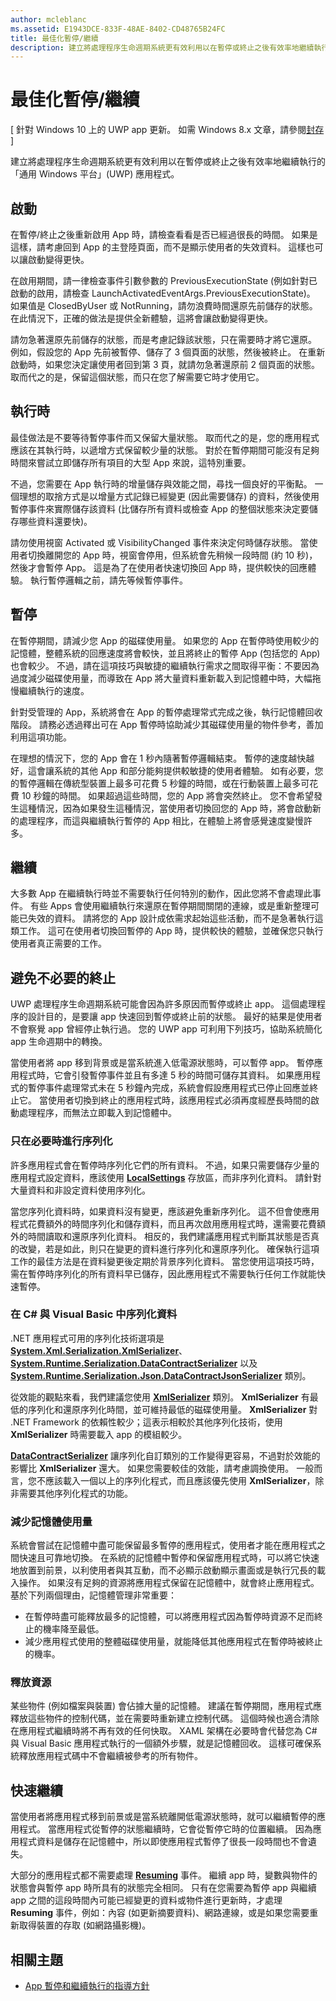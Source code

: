 ```yaml
---
author: mcleblanc
ms.assetid: E1943DCE-833F-48AE-8402-CD48765B24FC
title: 最佳化暫停/繼續
description: 建立將處理程序生命週期系統更有效利用以在暫停或終止之後有效率地繼續執行的「通用 Windows 平台」(UWP) 應用程式。
---
```

# 最佳化暫停/繼續

\[ 針對 Windows 10 上的 UWP app 更新。 如需 Windows 8.x 文章，請參閱[封存](http://go.microsoft.com/fwlink/p/?linkid=619132) \]

建立將處理程序生命週期系統更有效利用以在暫停或終止之後有效率地繼續執行的「通用 Windows 平台」(UWP) 應用程式。

## 啟動

在暫停/終止之後重新啟用 App 時，請檢查看看是否已經過很長的時間。 如果是這樣，請考慮回到 App 的主登陸頁面，而不是顯示使用者的失效資料。 這樣也可以讓啟動變得更快。

在啟用期間，請一律檢查事件引數參數的 PreviousExecutionState (例如針對已啟動的啟用，請檢查 LaunchActivatedEventArgs.PreviousExecutionState)。 如果值是 ClosedByUser 或 NotRunning，請勿浪費時間還原先前儲存的狀態。 在此情況下，正確的做法是提供全新體驗，這將會讓啟動變得更快。

請勿急著還原先前儲存的狀態，而是考慮記錄該狀態，只在需要時才將它還原。 例如，假設您的 App 先前被暫停、儲存了 3 個頁面的狀態，然後被終止。 在重新啟動時，如果您決定讓使用者回到第 3 頁，就請勿急著還原前 2 個頁面的狀態。 取而代之的是，保留這個狀態，而只在您了解需要它時才使用它。

## 執行時

最佳做法是不要等待暫停事件而又保留大量狀態。 取而代之的是，您的應用程式應該在其執行時，以遞增方式保留較少量的狀態。 對於在暫停期間可能沒有足夠時間來嘗試立即儲存所有項目的大型 App 來說，這特別重要。

不過，您需要在 App 執行時的增量儲存與效能之間，尋找一個良好的平衡點。 一個理想的取捨方式是以增量方式記錄已經變更 (因此需要儲存) 的資料，然後使用暫停事件來實際儲存該資料 (比儲存所有資料或檢查 App 的整個狀態來決定要儲存哪些資料還要快)。

請勿使用視窗 Activated 或 VisibilityChanged 事件來決定何時儲存狀態。 當使用者切換離開您的 App 時，視窗會停用，但系統會先稍候一段時間 (約 10 秒)，然後才會暫停 App。 這是為了在使用者快速切換回 App 時，提供較快的回應體驗。 執行暫停邏輯之前，請先等候暫停事件。

## 暫停

在暫停期間，請減少您 App 的磁碟使用量。 如果您的 App 在暫停時使用較少的記憶體，整體系統的回應速度將會較快，並且將終止的暫停 App (包括您的 App) 也會較少。 不過，請在這項技巧與敏捷的繼續執行需求之間取得平衡：不要因為過度減少磁碟使用量，而導致在 App 將大量資料重新載入到記憶體中時，大幅拖慢繼續執行的速度。

針對受管理的 App，系統將會在 App 的暫停處理常式完成之後，執行記憶體回收階段。 請務必透過釋出可在 App 暫停時協助減少其磁碟使用量的物件參考，善加利用這項功能。

在理想的情況下，您的 App 會在 1 秒內隨著暫停邏輯結束。 暫停的速度越快越好，這會讓系統的其他 App 和部分能夠提供較敏捷的使用者體驗。 如有必要，您的暫停邏輯在傳統型裝置上最多可花費 5 秒鐘的時間，或在行動裝置上最多可花費 10 秒鐘的時間。 如果超過這些時間，您的 App 將會突然終止。 您不會希望發生這種情況，因為如果發生這種情況，當使用者切換回您的 App 時，將會啟動新的處理程序，而這與繼續執行暫停的 App 相比，在體驗上將會感覺速度變慢許多。

## 繼續

大多數 App 在繼續執行時並不需要執行任何特別的動作，因此您將不會處理此事件。 有些 Apps 會使用繼續執行來還原在暫停期間關閉的連線，或是重新整理可能已失效的資料。 請將您的 App 設計成依需求起始這些活動，而不是急著執行這類工作。 這可在使用者切換回暫停的 App 時，提供較快的體驗，並確保您只執行使用者真正需要的工作。

## 避免不必要的終止

UWP 處理程序生命週期系統可能會因為許多原因而暫停或終止 app。 這個處理程序的設計目的，是要讓 app 快速回到暫停或終止前的狀態。 最好的結果是使用者不會察覺 app 曾經停止執行過。 您的 UWP app 可利用下列技巧，協助系統簡化 app 生命週期中的轉換。

當使用者將 app 移到背景或是當系統進入低電源狀態時，可以暫停 app。 暫停應用程式時，它會引發暫停事件並且有多達 5 秒的時間可儲存其資料。 如果應用程式的暫停事件處理常式未在 5 秒鐘內完成，系統會假設應用程式已停止回應並終止它。 當使用者切換到終止的應用程式時，該應用程式必須再度經歷長時間的啟動處理程序，而無法立即載入到記憶體中。

### 只在必要時進行序列化

許多應用程式會在暫停時序列化它們的所有資料。 不過，如果只需要儲存少量的應用程式設定資料，應該使用 [**LocalSettings**](https://msdn.microsoft.com/library/windows/apps/BR241622) 存放區，而非序列化資料。 請針對大量資料和非設定資料使用序列化。

當您序列化資料時，如果資料沒有變更，應該避免重新序列化。 這不但會使應用程式花費額外的時間序列化和儲存資料，而且再次啟用應用程式時，還需要花費額外的時間讀取和還原序列化資料。 相反的，我們建議應用程式判斷其狀態是否真的改變，若是如此，則只在變更的資料進行序列化和還原序列化。 確保執行這項工作的最佳方法是在資料變更後定期於背景序列化資料。 當您使用這項技巧時，需在暫停時序列化的所有資料早已儲存，因此應用程式不需要執行任何工作就能快速暫停。

### 在 C# 與 Visual Basic 中序列化資料

.NET 應用程式可用的序列化技術選項是 [**System.Xml.Serialization.XmlSerializer**](https://msdn.microsoft.com/library/windows/apps/xaml/system.xml.serialization.xmlserializer.aspx)、[**System.Runtime.Serialization.DataContractSerializer**](https://msdn.microsoft.com/library/windows/apps/xaml/system.runtime.serialization.datacontractserializer.aspx) 以及 [**System.Runtime.Serialization.Json.DataContractJsonSerializer**](https://msdn.microsoft.com/library/windows/apps/xaml/system.runtime.serialization.json.datacontractjsonserializer.aspx) 類別。

從效能的觀點來看，我們建議您使用 [**XmlSerializer**](https://msdn.microsoft.com/library/windows/apps/xaml/system.xml.serialization.xmlserializer.aspx) 類別。 **XmlSerializer** 有最低的序列化和還原序列化時間，並可維持最低的磁碟使用量。 **XmlSerializer** 對 .NET Framework 的依賴性較少；這表示相較於其他序列化技術，使用 **XmlSerializer** 時需要載入 app 的模組較少。

[
            **DataContractSerializer**](https://msdn.microsoft.com/library/windows/apps/xaml/system.runtime.serialization.datacontractserializer.aspx) 讓序列化自訂類別的工作變得更容易，不過對於效能的影響比 **XmlSerializer** 還大。 如果您需要較佳的效能，請考慮調換使用。 一般而言，您不應該載入一個以上的序列化程式，而且應該優先使用 **XmlSerializer**，除非需要其他序列化程式的功能。

### 減少記憶體使用量

系統會嘗試在記憶體中盡可能保留最多暫停的應用程式，使用者才能在應用程式之間快速且可靠地切換。 在系統的記憶體中暫停和保留應用程式時，可以將它快速地放置到前景，以利使用者與其互動，而不必顯示啟動顯示畫面或是執行冗長的載入操作。 如果沒有足夠的資源將應用程式保留在記憶體中，就會終止應用程式。 基於下列兩個理由，記憶體管理非常重要：

-   在暫停時盡可能釋放最多的記憶體，可以將應用程式因為暫停時資源不足而終止的機率降至最低。
-   減少應用程式使用的整體磁碟使用量，就能降低其他應用程式在暫停時被終止的機率。

### 釋放資源

某些物件 (例如檔案與裝置) 會佔據大量的記憶體。 建議在暫停期間，應用程式應釋放這些物件的控制代碼，並在需要時重新建立控制代碼。 這個時候也適合清除在應用程式繼續時將不再有效的任何快取。 XAML 架構在必要時會代替您為 C# 與 Visual Basic 應用程式執行的一個額外步驟，就是記憶體回收。 這樣可確保系統釋放應用程式碼中不會繼續被參考的所有物件。

## 快速繼續

當使用者將應用程式移到前景或是當系統離開低電源狀態時，就可以繼續暫停的應用程式。 當應用程式從暫停的狀態繼續時，它會從暫停它時的位置繼續。 因為應用程式資料是儲存在記憶體中，所以即使應用程式暫停了很長一段時間也不會遺失。

大部分的應用程式都不需要處理 [**Resuming**](https://msdn.microsoft.com/library/windows/apps/BR205859) 事件。 繼續 app 時，變數與物件的狀態會與暫停 app 時所具有的狀態完全相同。 只有在您需要為暫停 app 與繼續 app 之間的這段時間內可能已經變更的資料或物件進行更新時，才處理 **Resuming** 事件，例如：內容 (如更新摘要資料)、網路連線，或是如果您需要重新取得裝置的存取 (如網路攝影機)。

## 相關主題

* [App 暫停和繼續執行的指導方針](https://msdn.microsoft.com/library/windows/apps/Hh465088)
 

 






<!--HONumber=May16_HO2-->


